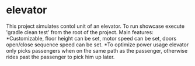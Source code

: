 # elevator
This project simulates contol unit of an elevator. To run showcase execute 'gradle clean test' from the root of the project.
Main features:
  *Customizable, floor height can be set, motor speed can be set, doors open/close sequence speed can be set.
  *To optimize power usage elevator only picks passengers when on the same path as the passenger, otherwise rides past the
  passenger to pick him up later.
